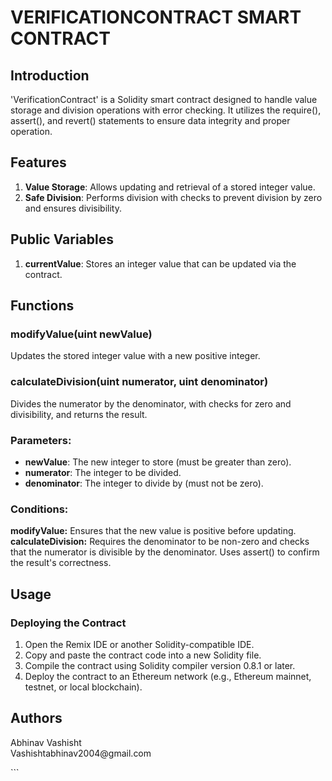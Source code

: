 
<h1>VERIFICATIONCONTRACT SMART CONTRACT</h1>

<h2>Introduction</h2>
<p>
    'VerificationContract' is a Solidity smart contract designed to handle value storage and division operations with error checking. It utilizes the require(), assert(), and revert() statements to ensure data integrity and proper operation.
</p>

<h2>Features</h2>
<ol>
    <li><b>Value Storage</b>: Allows updating and retrieval of a stored integer value.</li>
    <li><b>Safe Division</b>: Performs division with checks to prevent division by zero and ensures divisibility.</li>
</ol>

<h2>Public Variables</h2>
<ol>
    <li><b>currentValue</b>: Stores an integer value that can be updated via the contract.</li>
</ol>

<h2>Functions</h2>
<h3>modifyValue(uint newValue)</h3>
<p>
    Updates the stored integer value with a new positive integer.
</p>

<h3>calculateDivision(uint numerator, uint denominator)</h3>
<p>
    Divides the numerator by the denominator, with checks for zero and divisibility, and returns the result.
</p>

<h3>Parameters:</h3>
<ul>
    <li><b>newValue</b>: The new integer to store (must be greater than zero).</li>
    <li><b>numerator</b>: The integer to be divided.</li>
    <li><b>denominator</b>: The integer to divide by (must not be zero).</li>
</ul>

<h3>Conditions:</h3>
<p>
    <b>modifyValue:</b> Ensures that the new value is positive before updating.
    <br>
    <b>calculateDivision:</b> Requires the denominator to be non-zero and checks that the numerator is divisible by the denominator. Uses assert() to confirm the result's correctness.
</p>

<h2>Usage</h2>
<h3>Deploying the Contract</h3>
<ol>
    <li>Open the Remix IDE or another Solidity-compatible IDE.</li>
    <li>Copy and paste the contract code into a new Solidity file.</li>
    <li>Compile the contract using Solidity compiler version 0.8.1 or later.</li>
    <li>Deploy the contract to an Ethereum network (e.g., Ethereum mainnet, testnet, or local blockchain).</li>
</ol>

<h2>Authors</h2>
<p>
    Abhinav Vashisht
    <br>Vashishtabhinav2004@gmail.com</br>
</p>
```
